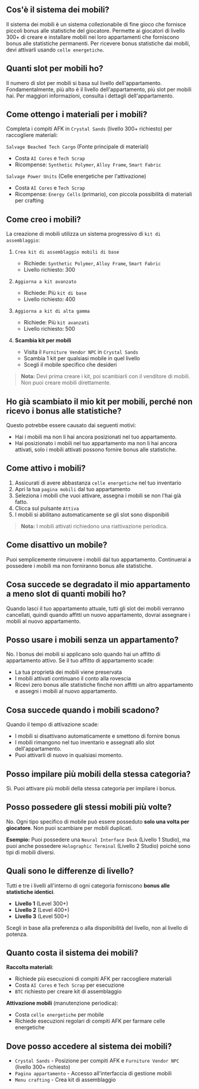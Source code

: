 ## Cos'è il sistema dei mobili?

Il sistema dei mobili è un sistema collezionabile di fine gioco che fornisce piccoli bonus alle statistiche del giocatore. Permette ai giocatori di livello 300+ di creare e installare mobili nei loro appartamenti che forniscono bonus alle statistiche permanenti. Per ricevere bonus statistiche dai mobili, devi attivarli usando `celle energetiche`.

## Quanti slot per mobili ho?

Il numero di slot per mobili si basa sul livello dell'appartamento.
Fondamentalmente, più alto è il livello dell'appartamento, più slot per mobili hai.
Per maggiori informazioni, consulta i dettagli dell'appartamento.

## Come ottengo i materiali per i mobili?

Completa i compiti AFK in `Crystal Sands` (livello 300+ richiesto) per raccogliere materiali:

`Salvage Beached Tech Cargo` (Fonte principale di materiali)

- Costa `AI Cores` e `Tech Scrap`
- Ricompense: `Synthetic Polymer`, `Alloy Frame`, `Smart Fabric`

`Salvage Power Units` (Celle energetiche per l'attivazione)

- Costa `AI Cores` e `Tech Scrap`
- Ricompense: `Energy Cells` (primario), con piccola possibilità di materiali per crafting

## Come creo i mobili?

La creazione di mobili utilizza un sistema progressivo di `kit di assemblaggio`:

1. `Crea kit di assemblaggio mobili di base`

   - Richiede: `Synthetic Polymer`, `Alloy Frame`, `Smart Fabric`
   - Livello richiesto: 300

2. `Aggiorna a kit avanzato`

   - Richiede: Più `kit di base`
   - Livello richiesto: 400

3. `Aggiorna a kit di alta gamma`

   - Richiede: Più `kit avanzati`
   - Livello richiesto: 500

4. **Scambia kit per mobili**
   - Visita il `Furniture Vendor NPC` in `Crystal Sands`
   - Scambia 1 kit per qualsiasi mobile in quel livello
   - Scegli il mobile specifico che desideri

> **Nota:** Devi prima creare i kit, poi scambiarli con il venditore di mobili. Non puoi creare mobili direttamente.

## Ho già scambiato il mio kit per mobili, perché non ricevo i bonus alle statistiche?

Questo potrebbe essere causato dai seguenti motivi:

- Hai i mobili ma non li hai ancora posizionati nel tuo appartamento.
- Hai posizionato i mobili nel tuo appartamento ma non li hai ancora attivati, solo i mobili attivati possono fornire bonus alle statistiche.

## Come attivo i mobili?

1. Assicurati di avere abbastanza `celle energetiche` nel tuo inventario
2. Apri la tua `pagina mobili` dal tuo appartamento
3. Seleziona i mobili che vuoi attivare, assegna i mobili se non l'hai già fatto.
4. Clicca sul pulsante `Attiva`
5. I mobili si abilitano automaticamente se gli slot sono disponibili

> **Nota:** I mobili attivati richiedono una riattivazione periodica.

## Come disattivo un mobile?

Puoi semplicemente rimuovere i mobili dal tuo appartamento. Continuerai a possedere i mobili ma non forniranno bonus alle statistiche.

## Cosa succede se degradato il mio appartamento a meno slot di quanti mobili ho?

Quando lasci il tuo appartamento attuale, tutti gli slot dei mobili verranno cancellati, quindi quando affitti un nuovo appartamento, dovrai assegnare i mobili al nuovo appartamento.

## Posso usare i mobili senza un appartamento?

No. I bonus dei mobili si applicano solo quando hai un affitto di appartamento attivo. Se il tuo affitto di appartamento scade:

- La tua proprietà dei mobili viene preservata
- I mobili attivati continuano il conto alla rovescia
- Ricevi zero bonus alle statistiche finché non affitti un altro appartamento e assegni i mobili al nuovo appartamento.

## Cosa succede quando i mobili scadono?

Quando il tempo di attivazione scade:

- I mobili si disattivano automaticamente e smettono di fornire bonus
- I mobili rimangono nel tuo inventario e assegnati allo slot dell'appartamento.
- Puoi attivarli di nuovo in qualsiasi momento.

## Posso impilare più mobili della stessa categoria?

Sì. Puoi attivare più mobili della stessa categoria per impilare i bonus.

## Posso possedere gli stessi mobili più volte?

No. Ogni tipo specifico di mobile può essere posseduto **solo una volta per giocatore**. Non puoi scambiare per mobili duplicati.

**Esempio:** Puoi possedere una `Neural Interface Desk` (Livello 1 Studio), ma puoi anche possedere `Holographic Terminal` (Livello 2 Studio) poiché sono tipi di mobili diversi.

## Quali sono le differenze di livello?

Tutti e tre i livelli all'interno di ogni categoria forniscono **bonus alle statistiche identici**.

- **Livello 1** (Level 300+)
- **Livello 2** (Level 400+)
- **Livello 3** (Level 500+)

Scegli in base alla preferenza o alla disponibilità del livello, non al livello di potenza.

## Quanto costa il sistema dei mobili?

**Raccolta materiali**:

- Richiede più esecuzioni di compiti AFK per raccogliere materiali
- Costa `AI Cores` e `Tech Scrap` per esecuzione
- `BTC` richiesto per creare kit di assemblaggio

**Attivazione mobili** (manutenzione periodica):

- Costa `celle energetiche` per mobile
- Richiede esecuzioni regolari di compiti AFK per farmare celle energetiche

## Dove posso accedere al sistema dei mobili?

- `Crystal Sands` - Posizione per compiti AFK e `Furniture Vendor NPC` (livello 300+ richiesto)
- `Pagina appartamento` - Accesso all'interfaccia di gestione mobili
- `Menu crafting` - Crea kit di assemblaggio
